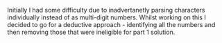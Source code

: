 Initially I had some difficulty due to inadvertanetly parsing characters individually instead of as multi-digit numbers. Whilst working on this I decided to go for a deductive approach - identifying all the numbers and then removing those that were ineligible for part 1 solution. 